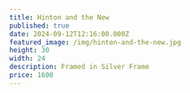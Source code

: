 ```yaml
---
title: Hinton and the New
published: true
date: 2024-09-12T12:16:00.000Z
featured_image: /img/hinton-and-the-new.jpg
height: 30
width: 24
description: Framed in Silver Frame
price: 1600
---
```

